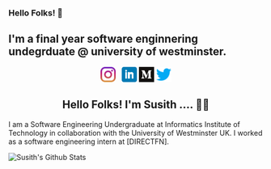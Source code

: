 ### Hello Folks! 👋
 ## I'm a final year software enginnering undegrduate @ university of westminster.
 
 
<p align='center'>
<a href="https://www.instagram.com/susithrj_"><img height="30" src="https://github.com/susithrj/susithrj/blob/main/icons/instagram.png?raw=true"></a>&nbsp;&nbsp;
<a href="https://www.linkedin.com/in/susithrj"><img height="30" src="https://github.com/susithrj/susithrj/blob/main/icons/linkedin.png?raw=true"></a>
<a href="https://medium.com/@susithrj"><img height="30" src="https://github.com/susithrj/susithrj/blob/main/icons/medium.png?raw=true"></a>
<a href="https://twitter.com/users/9372982/susithrj"><img height="30" src="https://github.com/susithrj/susithrj/blob/main/icons/twitter.png?raw=true"></a>
</p>

<h2 align="center">Hello Folks! I'm Susith .... 👋🤓</h2>

I am a Software Engineering Undergraduate at Informatics Institute of Technology in collaboration with the University of Westminster UK. I worked as a software engineering intern at [DIRECTFN]. 

![Susith's Github Stats](https://github-readme-stats.vercel.app/api?username=susithrj&show_icons=true&theme=radical)



<!--
**susithrj/susithrj** is a ✨ _special_ ✨ repository because its `README.md` (this file) appears on your GitHub profile.

Here are some ideas to get you started:

- 🔭 I’m currently working on ...
- 🌱 I’m currently learning ...
- 👯 I’m looking to collaborate on ...
- 🤔 I’m looking for help with ...
- 💬 Ask me about ...
- 📫 How to reach me: ...
- 😄 Pronouns: ..
- ⚡ Fun fact: ..
add more
-->
